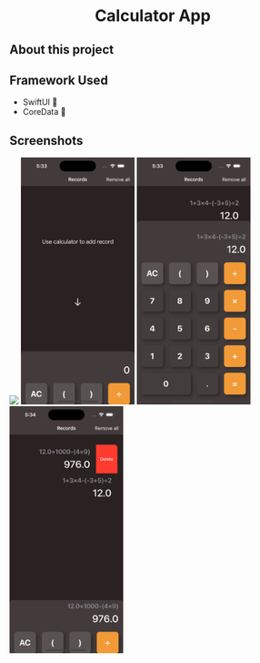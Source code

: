 <p align="center">
    <h1 align="center">Calculator App</h1>
</p>

## About this project


## Framework Used
- SwiftUI 📱
- CoreData 💾

## Screenshots
<p>
    <img src="images/screenshot_4.gif" width="200"/>
    <img src="images/screenshot_1.png" width="200"/>
    <img src="images/screenshot_2.png" width="200"/>
    <img src="images/screenshot_3.png" width="200"/>
</p>
